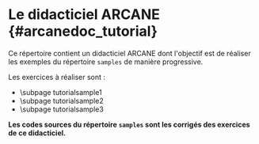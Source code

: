 # Le didacticiel ARCANE {#arcanedoc_tutorial}

Ce répertoire contient un didacticiel ARCANE dont l'objectif est de réaliser les exemples du répertoire 
`samples` de manière progressive. 

Les exercices à réaliser sont :
 - \subpage tutorialsample1
 - \subpage tutorialsample2
 - \subpage tutorialsample3

<b>Les codes sources du répertoire `samples` sont les corrigés des exercices de ce didacticiel.</b>
